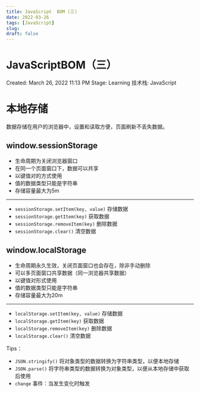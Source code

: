 ```yaml
---
title: JavaScript  BOM (三)
date: 2022-03-26
tags: [JavaScript]
slug: 
draft: false
---
```


# JavaScriptBOM（三）

Created: March 26, 2022 11:13 PM
Stage: Learning
技术栈: JavaScript

# 本地存储

数据存储在用户的浏览器中，设置和读取方便，页面刷新不丢失数据。

## window.sessionStorage

- 生命周期为关闭浏览器窗口
- 在同一个页面窗口下，数据可以共享
- 以键值对的方式使用
- 值的数据类型只能是字符串
- 存储容量最大为5m

---

- `sessionStorage.setItem(key, value)` 存储数据
- `sessionStorage.getItem(key)` 获取数据
- `sessionStorage.removeItem(key)` 删除数据
- `sessionStorage.clear()` 清空数据

## window.localStorage

- 生命周期永久生效，关闭页面窗口也会存在，除非手动删除
- 可以多页面窗口共享数据（同一浏览器共享数据）
- 以键值对形式使用
- 值的数据类型只能是字符串
- 存储容量最大为20m

---

- `localStorage.setItem(key, value)` 存储数据
- `localStorage.getItem(key)` 获取数据
- `localStorage.removeItem(key)` 删除数据
- `localStorage.clear()` 清空数据

Tips：

- `JSON.stringify()` 将对象类型的数据转换为字符串类型，以便本地存储
- `JSON.parse()` 将字符串类型的数据转换为对象类型，以便从本地存储中获取后使用
- `change` 事件：当发生变化时触发